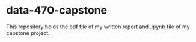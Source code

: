 # data-470-capstone

This repository holds the pdf file of my written report and .ipynb file of my capstone project. 
